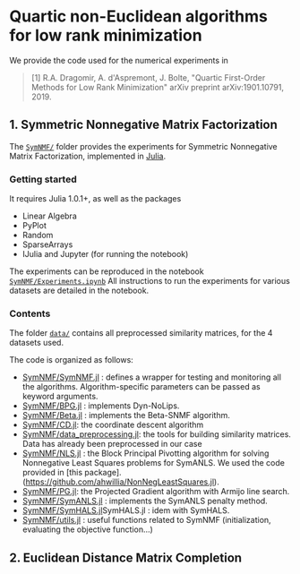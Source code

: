 # Quartic non-Euclidean algorithms for low rank minimization

We provide the code used for the numerical experiments in

> [1] R.A. Dragomir, A. d'Aspremont, J. Bolte, "Quartic First-Order Methods for Low Rank Minimization" arXiv preprint arXiv:1901.10791, 2019.

## 1. Symmetric Nonnegative Matrix Factorization

The [`SymNMF/`](SymNMF/) folder provides the experiments for Symmetric Nonnegative Matrix Factorization, implemented in [Julia](https://julialang.org).

### Getting started

It requires Julia 1.0.1+, as well as the packages

- Linear Algebra
- PyPlot
- Random
- SparseArrays
- IJulia and Jupyter (for running the notebook)

The experiments can be reproduced in the notebook [`SymNMF/Experiments.ipynb`](SymNMF/Experiments.ipynb)
All instructions to run the experiments for various datasets are detailed in the notebook.

### Contents

The folder [`data/`](data/) contains all preprocessed similarity matrices, for the 4 datasets used.

The code is organized as follows:
- [SymNMF/SymNMF.jl](/SymNMF/SymNMF.jl) : defines a wrapper for testing and monitoring all the algorithms. Algorithm-specific parameters can be passed as keyword arguments.
- [SymNMF/BPG.jl](SymNMF/BPG.jl) : implements Dyn-NoLips.
- [SymNMF/Beta.jl](SymNMF/Beta.jl) : implements the Beta-SNMF algorithm.
- [SymNMF/CD.jl](SymNMF/CD.jl): the coordinate descent algorithm
- [SymNMF/data_preprocessing.jl](SymNMF/data_preprocessing.jl): the tools for building similarity matrices. Data has already been preprocessed in our case
- [SymNMF/NLS.jl](SymNMF/NLS.jl) : the Block Principal Pivotting algorithm for solving Nonnegative
Least Squares problems for SymANLS. We used the code provided in [this package].(https://github.com/ahwillia/NonNegLeastSquares.jl).
- [SymNMF/PG.jl](SymNMF/PG.jl): the Projected Gradient algorithm with Armijo line search.
- [SymNMF/SymANLS.jl](SymNMF/SymANLS.jl) : implements the SymANLS penalty method.
- [SymNMF/SymHALS.jl](SymNMF/SymHALS.jl)SymHALS.jl : idem with SymHALS.
- [SymNMF/utils.jl](SymNMF/utils.jl) : useful functions related to SymNMF (initialization, evaluating the objective function...)


## 2. Euclidean Distance Matrix Completion
